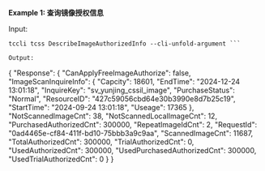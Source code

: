 **Example 1: 查询镜像授权信息**



Input: 

```
tccli tcss DescribeImageAuthorizedInfo --cli-unfold-argument ```

Output: 
```
{
    "Response": {
        "CanApplyFreeImageAuthorize": false,
        "ImageScanInquireInfo": {
            "Capcity": 18601,
            "EndTime": "2024-12-24 13:01:18",
            "InquireKey": "sv_yunjing_cssil_image",
            "PurchaseStatus": "Normal",
            "ResourceID": "427c59056cbd64e30b3990e8d7b25c19",
            "StartTime": "2024-09-24 13:01:18",
            "Useage": 17365
        },
        "NotScannedImageCnt": 38,
        "NotScannedLocalImageCnt": 12,
        "PurchasedAuthorizedCnt": 300000,
        "RepeatImageIdCnt": 2,
        "RequestId": "0ad4465e-cf84-411f-bd10-75bbb3a9c9aa",
        "ScannedImageCnt": 11687,
        "TotalAuthorizedCnt": 300000,
        "TrialAuthorizedCnt": 0,
        "UsedAuthorizedCnt": 300000,
        "UsedPurchasedAuthorizedCnt": 300000,
        "UsedTrialAuthorizedCnt": 0
    }
}
```

